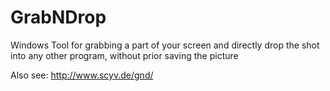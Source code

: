 # GrabNDrop
Windows Tool for grabbing a part of your screen and directly drop the shot into any other program, without prior saving the picture

Also see: http://www.scyv.de/gnd/
